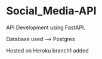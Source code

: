 # Social_Media-API


API Development using FastAPI.

Database used --> Postgres

Hosted on Heroku 
branch1 added
